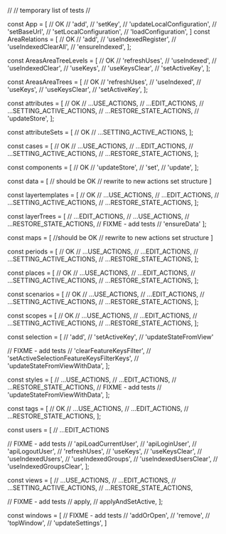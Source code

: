 //
// temporary list of tests
//

const App = [
// OK
// 'add',
// 'setKey',
// 'updateLocalConfiguration',
// 'setBaseUrl',
// 'setLocalConfiguration',
// 'loadConfiguration',
]
const AreaRelations = [
// OK
// 'add',
// 'useIndexedRegister',
// 'useIndexedClearAll',
// 'ensureIndexed',
];

const AreasAreaTreeLevels = [
// OK
// 'refreshUses',
// 'useIndexed',
// 'useIndexedClear',
// 'useKeys',
// 'useKeysClear',
// 'setActiveKey',
];

const AreasAreaTrees = [
// OK
// 'refreshUses',
// 'useIndexed',
// 'useKeys',
// 'useKeysClear',
// 'setActiveKey',
];

const attributes = [
// OK
// ...USE_ACTIONS,
// ...EDIT_ACTIONS,
// ...SETTING_ACTIVE_ACTIONS,
// ...RESTORE_STATE_ACTIONS,
// 'updateStore',
];

const attributeSets = [
// OK
// ...SETTING_ACTIVE_ACTIONS,
];

const cases = [
// OK
// ...USE_ACTIONS,
// ...EDIT_ACTIONS,
// ...SETTING_ACTIVE_ACTIONS,
// ...RESTORE_STATE_ACTIONS,
];

const components = [
// OK
// 'updateStore',
// 'set',
// 'update',
];

const data = [
// should be OK
// rewrite to new actions set structure
]

const layertemplates = [
// OK
// ...USE_ACTIONS,
// ...EDIT_ACTIONS,
// ...SETTING_ACTIVE_ACTIONS,
// ...RESTORE_STATE_ACTIONS,
];

const layerTrees = [
// ...EDIT_ACTIONS,
// ...USE_ACTIONS,
// ...RESTORE_STATE_ACTIONS,
// FIXME - add tests
// 'ensureData'
];

const maps = [
//should be OK
// rewrite to new actions set structure
]

const periods = [
// OK
// ...USE_ACTIONS,
// ...EDIT_ACTIONS,
// ...SETTING_ACTIVE_ACTIONS,
// ...RESTORE_STATE_ACTIONS,
];

const places = [
// OK
// ...USE_ACTIONS,
// ...EDIT_ACTIONS,
// ...SETTING_ACTIVE_ACTIONS,
// ...RESTORE_STATE_ACTIONS,
];

const scenarios = [
// OK
// ...USE_ACTIONS,
// ...EDIT_ACTIONS,
// ...SETTING_ACTIVE_ACTIONS,
// ...RESTORE_STATE_ACTIONS,
];

const scopes = [
// OK
// ...USE_ACTIONS,
// ...EDIT_ACTIONS,
// ...SETTING_ACTIVE_ACTIONS,
// ...RESTORE_STATE_ACTIONS,
];

const selection = [
// 'add',
// 'setActiveKey',
// 'updateStateFromView'

// FIXME - add tests
// 'clearFeatureKeysFilter',
// 'setActiveSelectionFeatureKeysFilterKeys',
// 'updateStateFromViewWithData',
];

const styles = [
// ...USE_ACTIONS,
// ...EDIT_ACTIONS,
// ...RESTORE_STATE_ACTIONS,
// FIXME - add tests
// 'updateStateFromViewWithData',
];

const tags = [
// OK
// ...USE_ACTIONS,
// ...EDIT_ACTIONS,
// ...RESTORE_STATE_ACTIONS,
];

const users = [
// ...EDIT_ACTIONS

// FIXME - add tests
// 'apiLoadCurrentUser',
// 'apiLoginUser',
// 'apiLogoutUser',
// 'refreshUses',
// 'useKeys',
// 'useKeysClear',
// 'useIndexedUsers',
// 'useIndexedGroups',
// 'useIndexedUsersClear',
// 'useIndexedGroupsClear',
];

const views = [
// ...USE_ACTIONS,
// ...EDIT_ACTIONS,
// ...SETTING_ACTIVE_ACTIONS,
// ...RESTORE_STATE_ACTIONS,

// FIXME - add tests
// apply,
// applyAndSetActive,
];

const windows = [
// FIXME - add tests
// 'addOrOpen',
// 'remove',
// 'topWindow',
// 'updateSettings',
]
